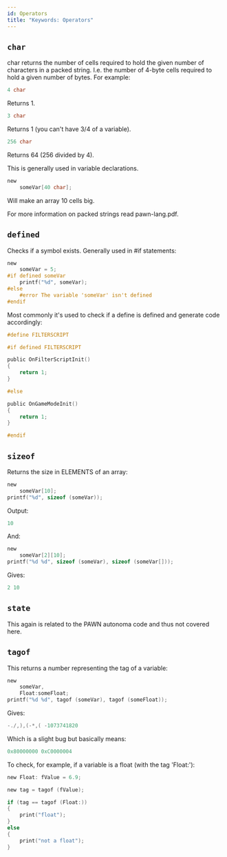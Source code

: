 ```yaml
---
id: Operators
title: "Keywords: Operators"
---
```


## `char`

char returns the number of cells required to hold the given number of characters in a packed string. I.e. the number of 4-byte cells required to hold a given number of bytes. For example:

```c
4 char
```

Returns 1.

```c
3 char
```

Returns 1 (you can't have 3/4 of a variable).

```c
256 char
```

Returns 64 (256 divided by 4).

This is generally used in variable declarations.

```c
new
    someVar[40 char];
```

Will make an array 10 cells big.

For more information on packed strings read pawn-lang.pdf.

## `defined`

Checks if a symbol exists. Generally used in #if statements:

```c
new
    someVar = 5;
#if defined someVar
    printf("%d", someVar);
#else
    #error The variable 'someVar' isn't defined
#endif
```

Most commonly it's used to check if a define is defined and generate code accordingly:

```c
#define FILTERSCRIPT

#if defined FILTERSCRIPT

public OnFilterScriptInit()
{
    return 1;
}

#else

public OnGameModeInit()
{
    return 1;
}

#endif
```

## `sizeof`

Returns the size in ELEMENTS of an array:

```c
new
    someVar[10];
printf("%d", sizeof (someVar));
```

Output:

```c
10
```

And:

```c
new
    someVar[2][10];
printf("%d %d", sizeof (someVar), sizeof (someVar[]));
```

Gives:

```c
2 10
```

## `state`

This again is related to the PAWN autonoma code and thus not covered here.

## `tagof`

This returns a number representing the tag of a variable:

```c
new
    someVar,
    Float:someFloat;
printf("%d %d", tagof (someVar), tagof (someFloat));
```

Gives:

```c
-./,),(-*,( -1073741820
```

Which is a slight bug but basically means:

```c
0x80000000 0xC0000004
```

To check, for example, if a variable is a float (with the tag 'Float:'):

```c
new Float: fValue = 6.9;

new tag = tagof (fValue);

if (tag == tagof (Float:))
{
    print("float");
}
else
{
    print("not a float");
}
```
